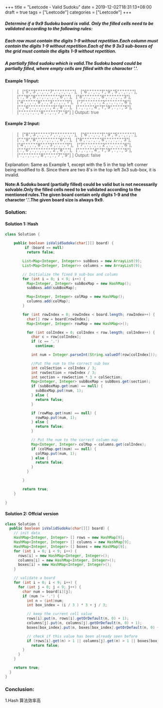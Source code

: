 +++
title = "Leetcode - Valid Sudoku"
date = 2019-12-02T18:31:13+08:00
draft = true
tags = ["Leetcode"]
categories = ["Leetcode"]
+++

##### Determine if a 9x9 Sudoku board is valid. Only the filled cells need to be validated according to the following rules:
##### Each row must contain the digits 1-9 without repetition.Each column must contain the digits 1-9 without repetition.Each of the 9 3x3 sub-boxes of the grid must contain the digits 1-9 without repetition.
##### A partially filled sudoku which is valid.The Sudoku board could be partially filled, where empty cells are filled with the character '.'.
#### Example 1:Input:
>[
>  ["5","3",".",".","7",".",".",".","."],
>  ["6",".",".","1","9","5",".",".","."],
>  [".","9","8",".",".",".",".","6","."],
>  ["8",".",".",".","6",".",".",".","3"],
>  ["4",".",".","8",".","3",".",".","1"],
>  ["7",".",".",".","2",".",".",".","6"],
>  [".","6",".",".",".",".","2","8","."],
>  [".",".",".","4","1","9",".",".","5"],
>  [".",".",".",".","8",".",".","7","9"]
>]
>Output: true

#### Example 2:Input:
>[
>  ["8","3",".",".","7",".",".",".","."],
>  ["6",".",".","1","9","5",".",".","."],
>  [".","9","8",".",".",".",".","6","."],
>  ["8",".",".",".","6",".",".",".","3"],
>  ["4",".",".","8",".","3",".",".","1"],
>  ["7",".",".",".","2",".",".",".","6"],
>  [".","6",".",".",".",".","2","8","."],
>  [".",".",".","4","1","9",".",".","5"],
>  [".",".",".",".","8",".",".","7","9"]
>]
>Output: false
>
Explanation: Same as Example 1, except with the 5 in the top left corner being modified to 8. Since there are two 8's in the top left 3x3 sub-box, it is invalid.

**Note:A Sudoku board (partially filled) could be valid but is not necessarily solvable.Only the filled cells need to be validated according to the mentioned rules.The given board contain only digits 1-9 and the character '.'.The given board size is always 9x9.**


### Solution:

#### Solution 1: Hash

```java
class Solution {
    
    public boolean isValidSudoku(char[][] board) {
         if (board == null)
          return false;

        List<Map<Integer, Integer>> subBoxs = new ArrayList(9);
        List<Map<Integer, Integer>> columns = new ArrayList(9);

        // Initialize the fixed 9 sub-box and colums
        for (int i = 0; i < 9; i++) {
          Map<Integer, Integer> subBoxMap = new HashMap();
          subBoxs.add(subBoxMap);

          Map<Integer, Integer> colMap = new HashMap();
          columns.add(colMap);
        }

        for (int rowIndex = 0; rowIndex < board.length; rowIndex++) {
          char[] row = board[rowIndex];
          Map<Integer, Integer> rowMap = new HashMap<>();

          for (int colIndex = 0; colIndex < row.length; colIndex++) {
            char c = row[colIndex];
            if (c == '.')
              continue;

            int num = Integer.parseInt(String.valueOf(row[colIndex]));

            //Put the num to the correct sub box
            int colSection = colIndex / 3;
            int rowSection = rowIndex / 3;
            int section = rowSection * 3 + colSection;
            Map<Integer, Integer> subBoxMap = subBoxs.get(section);
            if (subBoxMap.get(num) == null) {
              subBoxMap.put(num, 1);
            } else {
              return false;
            }

            if (rowMap.get(num) == null) {
              rowMap.put(num, 1);
            } else {
              return false;
            }

            // Put the num to the correct column map
            Map<Integer, Integer> colMap = columns.get(colIndex);
            if (colMap.get(num) == null) {
              colMap.put(num, 1);
            } else {
              return false;
            }
          }

        }

        return true;
    }
    
}
```

#### Solution 2: Offcial version

```java
class Solution {
  public boolean isValidSudoku(char[][] board) {
    // init data
    HashMap<Integer, Integer> [] rows = new HashMap[9];
    HashMap<Integer, Integer> [] columns = new HashMap[9];
    HashMap<Integer, Integer> [] boxes = new HashMap[9];
    for (int i = 0; i < 9; i++) {
      rows[i] = new HashMap<Integer, Integer>();
      columns[i] = new HashMap<Integer, Integer>();
      boxes[i] = new HashMap<Integer, Integer>();
    }

    // validate a board
    for (int i = 0; i < 9; i++) {
      for (int j = 0; j < 9; j++) {
        char num = board[i][j];
        if (num != '.') {
          int n = (int)num;
          int box_index = (i / 3 ) * 3 + j / 3;

          // keep the current cell value
          rows[i].put(n, rows[i].getOrDefault(n, 0) + 1);
          columns[j].put(n, columns[j].getOrDefault(n, 0) + 1);
          boxes[box_index].put(n, boxes[box_index].getOrDefault(n, 0) + 1);

          // check if this value has been already seen before
          if (rows[i].get(n) > 1 || columns[j].get(n) > 1 || boxes[box_index].get(n) > 1)
            return false;
        }
      }
    }

    return true;
  }
}
```



### Conclusion:
1.Hash 算法效率高